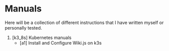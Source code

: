 # Manuals
Here will be a collection of different instructions that I have written myself or personally tested.

1. [k3_8s] Kubernetes manuals
   * [a1] Install and Configure Wiki.js on k3s

